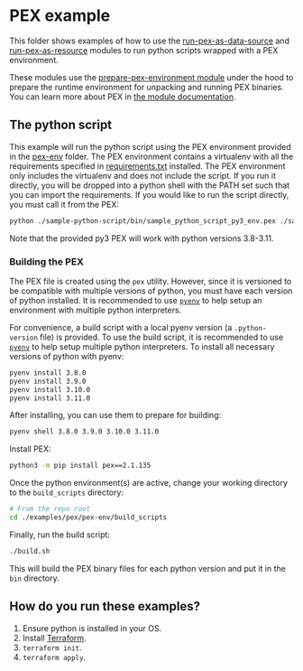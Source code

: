 # PEX example

This folder shows examples of how to use the [run-pex-as-data-source](https://github.com/terraform-modules-krish/terraform-aws-utilities/blob/v0.9.4/modules/run-pex-as-data-source) and [run-pex-as-resource](https://github.com/terraform-modules-krish/terraform-aws-utilities/blob/v0.9.4/modules/run-pex-as-resource) modules to run python scripts wrapped with a PEX environment.

These modules use the [prepare-pex-environment module](https://github.com/terraform-modules-krish/terraform-aws-utilities/blob/v0.9.4/modules/prepare-pex-environment) under the hood to prepare the runtime environment for unpacking and running PEX binaries. You can learn more about PEX in [the module documentation](https://github.com/terraform-modules-krish/terraform-aws-utilities/blob/v0.9.4/modules/prepare-pex-environment/README.md).


## The python script

This example will run the python script using the PEX environment provided in the [pex-env](./pex-env) folder. The PEX environment contains a virtualenv with all the requirements specified in [requirements.txt](./sample-python-script/requirements.txt) installed.  The PEX environment only includes the virtualenv and does not include the script. If you run it directly, you will be dropped into a python shell with the PATH set such that you can import the requirements. If you would like to run the script directly, you must call it from the PEX:

```bash
python ./sample-python-script/bin/sample_python_script_py3_env.pex ./sample-python-script/sample_python_script/main.py
```

Note that the provided py3 PEX will work with python versions 3.8-3.11.

### Building the PEX

The PEX file is created using the `pex` utility. However, since it is versioned to be compatible with multiple versions of python, you must have each version of python installed. It is recommended to use [`pyenv`](https://github.com/pyenv/pyenv) to help setup an environment with multiple python interpreters.

For convenience, a build script with a local pyenv version (a `.python-version` file) is provided. To use the build script, it is recommended to use [`pyenv`](https://github.com/pyenv/pyenv) to help setup multiple python interpreters. To install all necessary versions of python with pyenv:

```bash
pyenv install 3.8.0
pyenv install 3.9.0
pyenv install 3.10.0
pyenv install 3.11.0
```

After installing, you can use them to prepare for building:

```bash
pyenv shell 3.8.0 3.9.0 3.10.0 3.11.0
```

Install PEX:

```bash
python3 -m pip install pex==2.1.135
```

Once the python environment(s) are active, change your working directory to the `build_scripts` directory:

```bash
# From the repo root
cd ./examples/pex/pex-env/build_scripts
```

Finally, run the build script:

```bash
./build.sh
```

This will build the PEX binary files for each python version and put it in the `bin` directory.

## How do you run these examples?

1. Ensure python is installed in your OS.
1. Install [Terraform](https://www.terraform.io/).
1. `terraform init`.
1. `terraform apply`.
